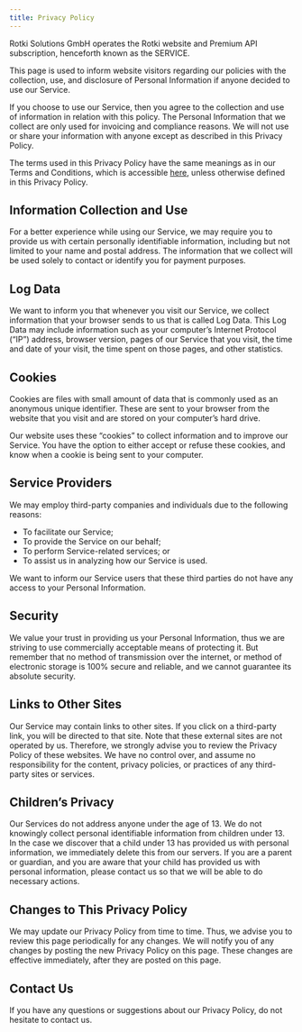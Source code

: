 ```yaml
---
title: Privacy Policy
---
```

Rotki Solutions GmbH operates the Rotki website and Premium API
subscription, henceforth known as the SERVICE.

This page is used to inform website visitors regarding our policies with
the collection, use, and disclosure of Personal Information if anyone
decided to use our Service.

If you choose to use our Service, then you agree to the collection and use
of information in relation with this policy. The Personal Information that
we collect are only used for invoicing and compliance reasons. We will not
use or share your information with anyone except as described in this
Privacy Policy.

The terms used in this Privacy Policy have the same meanings as in our
Terms and Conditions, which is accessible [here](/tos), unless otherwise
defined in this Privacy Policy.

## Information Collection and Use

For a better experience while using our Service, we may require you to
provide us with certain personally identifiable information, including but
not limited to your name and postal address. The information that we
collect will be used solely to contact or identify you for payment
purposes.

## Log Data

We want to inform you that whenever you visit our Service, we collect
information that your browser sends to us that is called Log Data. This
Log Data may include information such as your computer’s Internet Protocol
(“IP”) address, browser version, pages of our Service that you visit, the
time and date of your visit, the time spent on those pages, and other
statistics.

## Cookies

Cookies are files with small amount of data that is commonly used as an
anonymous unique identifier. These are sent to your browser from the
website that you visit and are stored on your computer’s hard drive.

Our website uses these “cookies” to collect information and to improve our
Service. You have the option to either accept or refuse these cookies, and
know when a cookie is being sent to your computer.

## Service Providers

We may employ third-party companies and individuals due to the following
reasons:

- To facilitate our Service;
- To provide the Service on our behalf;
- To perform Service-related services; or
- To assist us in analyzing how our Service is used.

We want to inform our Service users that these third parties do not have
any access to your Personal Information.

## Security

We value your trust in providing us your Personal Information, thus we are
striving to use commercially acceptable means of protecting it. But
remember that no method of transmission over the internet, or method of
electronic storage is 100% secure and reliable, and we cannot guarantee
its absolute security.

## Links to Other Sites

Our Service may contain links to other sites. If you click on a
third-party link, you will be directed to that site. Note that these
external sites are not operated by us. Therefore, we strongly advise you
to review the Privacy Policy of these websites. We have no control over,
and assume no responsibility for the content, privacy policies, or
practices of any third-party sites or services.

## Children’s Privacy

Our Services do not address anyone under the age of 13. We do not
knowingly collect personal identifiable information from children under 13.
In the case we discover that a child under 13 has provided us with
personal information, we immediately delete this from our servers. If you
are a parent or guardian, and you are aware that your child has provided us
with personal information, please contact us so that we will be able to do
necessary actions.

## Changes to This Privacy Policy

We may update our Privacy Policy from time to time. Thus, we advise you to
review this page periodically for any changes. We will notify you of any
changes by posting the new Privacy Policy on this page. These changes are
effective immediately, after they are posted on this page.

## Contact Us

If you have any questions or suggestions about our Privacy Policy, do not
hesitate to contact us.

